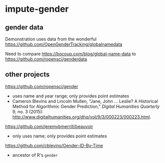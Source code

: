 # impute-gender

## gender data

Demonstration uses data from the wonderful https://github.com/OpenGenderTracking/globalnamedata

Need to compare https://bocoup.com/blog/global-name-data to
https://github.com/ropensci/genderdata

## other projects

https://github.com/ropensci/gender
 - uses name and year range; only provides point estimates
 - Cameron Blevins and Lincoln Mullen, "Jane, John ... Leslie? A
Historical Method for Algorithmic Gender Prediction," _Digital
Humanities Quarterly_ 9, no. 3 (2015): <http://www.digitalhumanities.org/dhq/vol/9/3/000223/000223.html>.

https://github.com/jeremybmerrill/beauvoir
 - only uses name; only provides point estimates

https://github.com/cblevins/Gender-ID-By-Time
 - ancestor of R's `gender`
